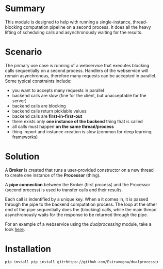 # Summary
This module is designed to help with running a single-instance, thread-blocking computation pipeline on a second process. It does all the heavy lifting of scheduling calls and asynchronously waiting for the results.

# Scenario
The primary use case is running of a webservice that executes blocking calls sequentially on a second process. Handlers of the webservice will remain asynchronous, therefore many requests can be accepted in parallel.
Some typical constraints include:
+ you want to accepts many requests in parallel
+ backend calls are slow (fine for the client, but unacceptable for the server)
+ backend calls are blocking
+ backend calls return picklable values
+ backend calls are **first-in-first-out**
+ there exists only **one instance of the backend** thing that is called
+ all calls must happen **on the same thread/process**
+ thing import and instance creation is slow (common for deep learning frameworks)

# Solution
A **Broker** is created that runs a user-provided constructor on a new thread to create one instance of the **Processor** (thing).

A **pipe connection** between the Broker (first process) and the Processor (second process) is used to transfer calls and their results.

Each call is indentified by a unique key. When a it comes in, it is passed through the pipe to the backend computation process. The loop at the other end of the pipe sequentially does the (blocking) calls, while the main thread asynchronously waits for the response to be returned through the pipe.

For an example of a webservice using the *dualprocessing* module, take a look [here](https://github.com/esiravegna/tornado-compute).


# Installation

```bash
pip install pip install git+https://github.com/Esiravegna/dualprocessing.git
```